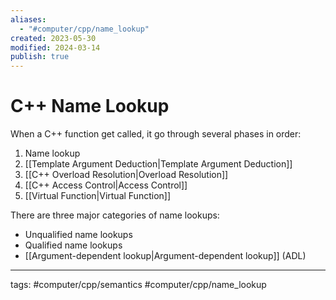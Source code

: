```yaml
---
aliases:
  - "#computer/cpp/name_lookup"
created: 2023-05-30
modified: 2024-03-14
publish: true
---
```


# C++ Name Lookup
When a C++ function get called, it go through several phases in order:
1.  Name lookup
2.  [[Template Argument Deduction|Template Argument Deduction]]
3.  [[C++ Overload Resolution|Overload Resolution]]
4.  [[C++ Access Control|Access Control]]
5.  [[Virtual Function|Virtual Function]]

There are three major categories of name lookups:
-   Unqualified name lookups
-   Qualified name lookups
-   [[Argument-dependent lookup|Argument-dependent lookup]] (ADL)

---
tags: #computer/cpp/semantics  #computer/cpp/name_lookup